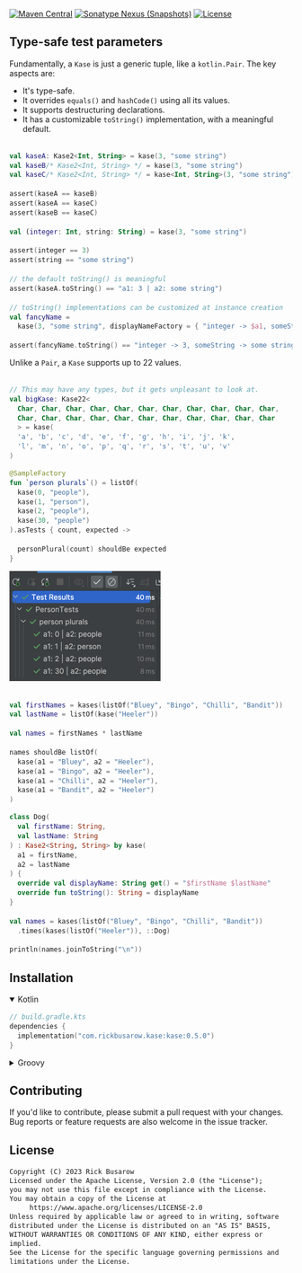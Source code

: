 [![Maven Central](https://img.shields.io/maven-central/v/com.rickbusarow.kase/kase?style=flat-square)](https://search.maven.org/search?q=com.rickbusarow.kase)
[![Sonatype Nexus (Snapshots)](https://img.shields.io/nexus/s/com.rickbusarow.kase/kase?label=snapshots&server=https%3A%2F%2Foss.sonatype.org&style=flat-square)](https://oss.sonatype.org/#nexus-search;quick~com.rickbusarow.kase)
[![License](https://img.shields.io/badge/license-apache2.0-blue?style=flat-square.svg)](https://opensource.org/licenses/Apache-2.0)

## Type-safe test parameters

Fundamentally, a `Kase` is just a generic tuple, like a `kotlin.Pair`. The key aspects are:

- It's type-safe.
- It overrides `equals()` and `hashCode()` using all its values.
- It supports destructuring declarations.
- It has a customizable `toString()` implementation, with a meaningful default.

<!--doks kase-type-safe-tuple-pair:1-->

```kotlin

val kaseA: Kase2<Int, String> = kase(3, "some string")
val kaseB/* Kase2<Int, String> */ = kase(3, "some string")
val kaseC/* Kase2<Int, String> */ = kase<Int, String>(3, "some string")

assert(kaseA == kaseB)
assert(kaseA == kaseC)
assert(kaseB == kaseC)

val (integer: Int, string: String) = kase(3, "some string")

assert(integer == 3)
assert(string == "some string")

// the default toString() is meaningful
assert(kaseA.toString() == "a1: 3 | a2: some string")

// toString() implementations can be customized at instance creation
val fancyName =
  kase(3, "some string", displayNameFactory = { "integer -> $a1, someString -> $a2" })

assert(fancyName.toString() == "integer -> 3, someString -> some string")
```

<!--doks END-->

Unlike a `Pair`, a `Kase` supports up to 22 values.

<!--doks kase-type-safe-tuple-big:1-->

```kotlin

// This may have any types, but it gets unpleasant to look at.
val bigKase: Kase22<
  Char, Char, Char, Char, Char, Char, Char, Char, Char, Char, Char,
  Char, Char, Char, Char, Char, Char, Char, Char, Char, Char, Char
  > = kase(
  'a', 'b', 'c', 'd', 'e', 'f', 'g', 'h', 'i', 'j', 'k',
  'l', 'm', 'n', 'o', 'p', 'q', 'r', 's', 't', 'u', 'v'
)
```

<!--doks END-->

<!--doks asTests-simple:1-->

```kotlin
@SampleFactory
fun `person plurals`() = listOf(
  kase(0, "people"),
  kase(1, "person"),
  kase(2, "people"),
  kase(30, "people")
).asTests { count, expected ->

  personPlural(count) shouldBe expected
}
```

<!--doks END-->

![person_plurals.png](readme-assets/person_plurals.png)

<!--doks list-multiplication-simple:1-->

```kotlin

val firstNames = kases(listOf("Bluey", "Bingo", "Chilli", "Bandit"))
val lastName = listOf(kase("Heeler"))

val names = firstNames * lastName

names shouldBe listOf(
  kase(a1 = "Bluey", a2 = "Heeler"),
  kase(a1 = "Bingo", a2 = "Heeler"),
  kase(a1 = "Chilli", a2 = "Heeler"),
  kase(a1 = "Bandit", a2 = "Heeler")
)
```

<!--doks END-->
<!--doks list-multiplication-custom-type:1-->

```kotlin
class Dog(
  val firstName: String,
  val lastName: String
) : Kase2<String, String> by kase(
  a1 = firstName,
  a2 = lastName
) {
  override val displayName: String get() = "$firstName $lastName"
  override fun toString(): String = displayName
}

val names = kases(listOf("Bluey", "Bingo", "Chilli", "Bandit"))
  .times(kases(listOf("Heeler")), ::Dog)

println(names.joinToString("\n"))
```

<!--doks END-->

## Installation

<details open>
<summary>Kotlin</summary>

<!--doks maven-with-version:1-->

```kotlin
// build.gradle.kts
dependencies {
  implementation("com.rickbusarow.kase:kase:0.5.0")
}
```

<!--doks END-->

</details>

<details>
<summary>Groovy</summary>

<!--doks maven-with-version:1-->

```groovy
// build.gradle
dependencies {
  implementation 'com.rickbusarow.kase:kase:0.5.0'
}
```

<!--doks END-->

</details>

## Contributing

If you'd like to contribute, please submit a pull request with your changes. Bug reports or
feature requests are also welcome in the issue tracker.

## License

```text
Copyright (C) 2023 Rick Busarow
Licensed under the Apache License, Version 2.0 (the "License");
you may not use this file except in compliance with the License.
You may obtain a copy of the License at
     https://www.apache.org/licenses/LICENSE-2.0
Unless required by applicable law or agreed to in writing, software
distributed under the License is distributed on an "AS IS" BASIS,
WITHOUT WARRANTIES OR CONDITIONS OF ANY KIND, either express or implied.
See the License for the specific language governing permissions and
limitations under the License.
```
